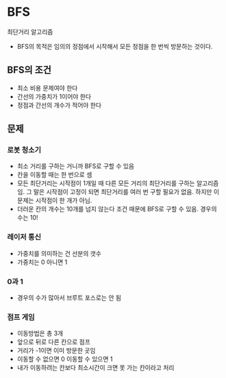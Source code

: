 # BFS

최단거리 알고리즘

* BFS의 목적은 임의의 정점에서 시작해서 모든 정점을 한 번씩 방문하는 것이다.

## BFS의 조건

* 최소 비용 문제여야 한다
* 간선의 가중치가 1이어야 한다
* 정점과 간선의 개수가 적어야 한다

## 문제

### 로봇 청소기

* 최소 거리를 구하는 거니까 BFS로 구할 수 있음
* 칸을 이동할 때는 한 번으로 셈
* 모든 최단거리는 시작점이 1개일 때 다른 모든 거리의 최단거리를 구하는 알고리즘임. 그 말은 시작점이 고정이 되면 최단거리를 여러 번 구할 필요가 없음. 하지만 이 문제는 시작점이 한 개가 아님.
* 더러운 칸의 개수는 10개를 넘지 않는다 조건 때문에 BFS로 구할 수 있음. 경우의 수는 10!

### 레이저 통신

* 가중치를 의미하는 건 선분의 갯수
* 가중치는 0 아니면 1

### 0과 1

* 경우의 수가 많아서 브루트 포스로는 안 됨

### 점프 게임

* 이동방법은 총 3개
* 앞으로 뒤로 다른 칸으로 점프
* 거리가 -1이면 이미 방문한 곳임
* 이동할 수 없으면 0 이동할 수 있으면 1
* 내가 이동하려는 칸보다 최소시간이 크면 못 가는 칸이라고 처리

